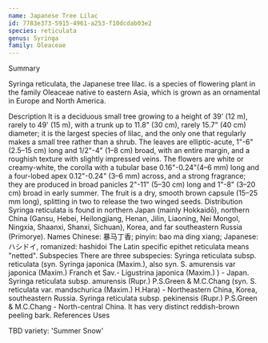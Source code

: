 ```yaml
---
name: Japanese Tree Lilac
id: 7783e373-5915-4961-a253-f10dcdab03e2
species: reticulata
genus: Syringa
family: Oleaceae
---
```

Summary



Syringa reticulata, the Japanese tree lilac. is a species of flowering plant in the family Oleaceae native to eastern Asia, which is grown as an ornamental in Europe and North America.

Description
It is a deciduous small tree growing to a height of 39' (12 m), rarely to 49' (15 m), with a trunk up to 11.8" (30 cm), rarely 15.7" (40 cm) diameter; it is the largest species of lilac, and the only one that regularly makes a small tree rather than a shrub. The leaves are elliptic-acute, 1"-6"(2.5–15 cm) long and 1/2"-4" (1–8 cm) broad, with an entire margin, and a roughish texture with slightly impressed veins. The flowers are white or creamy-white, the corolla with a tubular base 0.16"-0.24"(4–6 mm) long and a four-lobed apex 0.12"-0.24" (3–6 mm) across, and a strong fragrance; they are produced in broad panicles 2"-11" (5–30 cm) long  and 1"-8" (3–20 cm) broad in early summer. The fruit is a dry, smooth brown capsule (15–25 mm long), splitting in two to release the two winged seeds.
Distribution
Syringa reticulata is found in northern Japan (mainly Hokkaidō), northern China (Gansu, Hebei, Heilongjiang, Henan, Jilin, Liaoning, Nei Mongol, Ningxia, Shaanxi, Shanxi, Sichuan), Korea, and far southeastern Russia (Primorye).
Names
Chinese: 暴马丁香; pinyin: bao ma ding xiang; Japanese: ハシドイ, romanized: hashidoi
The Latin specific epithet reticulata means "netted".
Subspecies
There are three subspecies:
Syringa reticulata subsp. reticulata (syn. Syringa japonica (Maxim.), also syn. S. amurensis var japonica (Maxim.) Franch et Sav.- Ligustrina japonica (Maxim.) ) - Japan.
Syringa reticulata subsp. amurensis (Rupr.) P.S.Green & M.C.Chang (syn. S. reticulata var. mandschurica (Maxim.) H.Hara) -  Northeastern China, Korea, southeastern Russia.
Syringa reticulata subsp. pekinensis (Rupr.) P.S.Green & M.C.Chang -  North-central China.  It has very distinct reddish-brown peeling bark.
References
Uses

TBD
variety:  'Summer Snow'